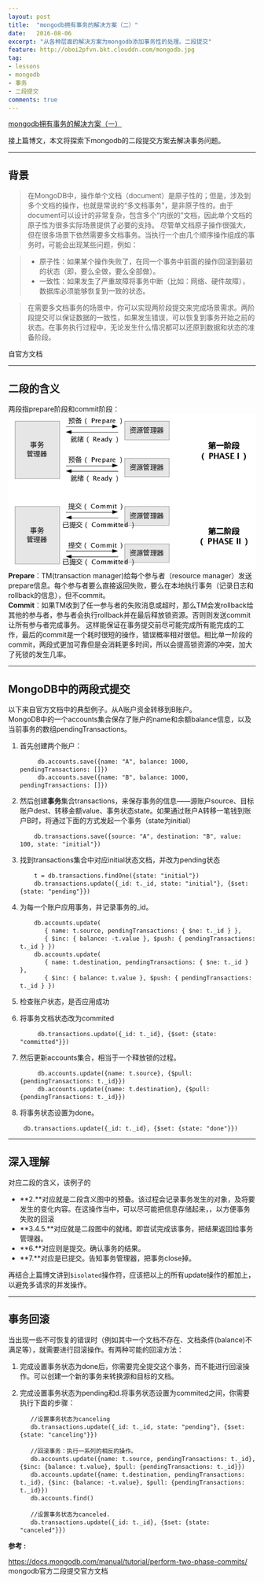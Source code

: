 ```yaml
---
layout: post
title:  "mongodb拥有事务的解决方案（二）"
date:   2016-08-06
excerpt: "从各种层面的解决方案为mongodb添加事务性的处理。二段提交"
feature: http://oboi2pfvn.bkt.clouddn.com/mongodb.jpg
tag:
- lessons 
- mongodb
- 事务
- 二段提交
comments: true
---
```


[mongodb拥有事务的解决方案（一）](http://zackku.com/mongo-transaction/)  

接上篇博文，本文将探索下mongodb的二段提交方案去解决事务问题。

-----------

##  背景
>在MongoDB中，操作单个文档（document）是原子性的；但是，涉及到多个文档的操作，也就是常说的“多文档事务”，是非原子性的。由于document可以设计的非常复杂，包含多个“内嵌的”文档，因此单个文档的原子性为很多实际场景提供了必要的支持。 
  尽管单文档原子操作很强大，但在很多场景下依然需要多文档事务。当执行一个由几个顺序操作组成的事务时，可能会出现某些问题，例如： 
 
>  - 原子性：如果某个操作失败了，在同一个事务中前面的操作回滚到最初的状态（即，要么全做，要么全部做）。 
>  - 一致性：如果发生了严重故障将事务中断（比如：网络、硬件故障），数据库必须能够恢复到一致的状态。
  
>在需要多文档事务的场景中，你可以实现两阶段提交来完成场景需求。两阶段提交可以保证数据的一致性，如果发生错误，可以恢复到事务开始之前的状态。在事务执行过程中，无论发生什么情况都可以还原到数据和状态的准备阶段。

自官方文档

-----------

## 二段的含义
两段指prepare阶段和commit阶段：      
![二段提交](/assets/img/two-phase-commit.png)
**Prepare**：TM(transaction manager)给每个参与者（resource manager）发送prepare信息。每个参与者要么直接返回失败，要么在本地执行事务（记录日志和rollback的信息），但不commit。         
**Commit**：如果TM收到了任一参与者的失败消息或超时，那么TM会发rollback给其他的参与者，参与者会执行rollback并在最后释放锁资源。否则则发送commit让所有参与者完成事务。
 这样能保证在事务提交前尽可能完成所有能完成的工作，最后的commit是一个耗时很短的操作，错误概率相对很低。相比单一阶段的commit，两段式更加可靠但是会消耗更多时间，所以会提高锁资源的冲突，加大了死锁的发生几率。

-----------

## MongoDB中的两段式提交
以下来自官方文档中的典型例子。从A账户资金转移到B账户。       
MongoDB中的一个accounts集合保存了账户的name和余额balance信息，以及当前事务的数组pendingTransactions。      

1. 首先创建两个账户：          
    
            db.accounts.save({name: "A", balance: 1000, pendingTransactions: []})
            db.accounts.save({name: "B", balance: 1000, pendingTransactions: []})

2. 然后创建**事务**集合transactions，来保存事务的信息——源账户source、目标账户dest、转移金额value、事务状态state。如果通过账户A转移一笔钱到账户B时，将通过下面的方式发起一个事务（state为initial）

           db.transactions.save({source: "A", destination: "B", value: 100, state: "initial"})

3. 找到transactions集合中对应initial状态文档，并改为pending状态
            
           t = db.transactions.findOne({state: "initial"})
           db.transactions.update({_id: t._id, state: "initial"}, {$set: {state: "pending"}})
           
4. 为每一个账户应用事务，并记录事务的_id。

           db.accounts.update(
              { name: t.source, pendingTransactions: { $ne: t._id } },
              { $inc: { balance: -t.value }, $push: { pendingTransactions: t._id } })
           db.accounts.update(
              { name: t.destination, pendingTransactions: { $ne: t._id } },
              { $inc: { balance: t.value }, $push: { pendingTransactions: t._id } })

5. 检查账户状态，是否应用成功
   
6. 将事务文档状态改为commited
            
            db.transactions.update({_id: t._id}, {$set: {state: "committed"}})

7. 然后更新accounts集合，相当于一个释放锁的过程。

            db.accounts.update({name: t.source}, {$pull: {pendingTransactions: t._id}})
            db.accounts.update({name: t.destination}, {$pull: {pendingTransactions: t._id}})
            
8. 将事务状态设置为done。

        db.transactions.update({_id: t._id}, {$set: {state: "done"}})


-----------

## 深入理解
对应二段的含义，该例子的        

- **2.**对应就是二段含义图中的预备。该过程会记录事务发生的对象，及将要发生的变化内容。在这操作当中，可以尽可能把信息存储起来，，以方便事务失败的回滚
- **3.4.5.**对应就是二段图中的就绪。即尝试完成该事务，把结果返回给事务管理器。
- **6.**对应则是提交。确认事务的结果。
- **7.**对应是已提交。告知事务管理器，把事务close掉。

再结合上篇博文讲到`$isolated`操作符，应该把以上的所有update操作的都加上，以避免多请求的并发操作。

-----------

## 事务回滚
当出现一些不可恢复的错误时（例如其中一个文档不存在、文档条件(balance)不满足等），就需要进行回滚操作。有两种可能的回滚方法：

1. 完成设置事务状态为done后，你需要完全提交这个事务，而不能进行回滚操作。可以创建一个新的事务来转换源和目标的文档。
2. 完成设置事务状态为pending和d.将事务状态设置为commited之间，你需要执行下面的步骤：
    
          //设置事务状态为canceling
          db.transactions.update({_id: t._id, state: "pending"}, {$set: {state: "canceling"}})   
    
          //回滚事务：执行一系列的相反的操作。
          db.accounts.update({name: t.source, pendingTransactions: t._id}, {$inc: {balance: t.value}, $pull: {pendingTransactions: t._id}})
          db.accounts.update({name: t.destination, pendingTransactions: t._id}, {$inc: {balance: -t.value}, $pull: {pendingTransactions: t._id}})
          db.accounts.find()
          
          //设置事务状态为canceled.
          db.transactions.update({_id: t._id}, {$set: {state: "canceled"}})



**参考 :**  


<https://docs.mongodb.com/manual/tutorial/perform-two-phase-commits/>  mongodb官方二段提交官方文档

    
